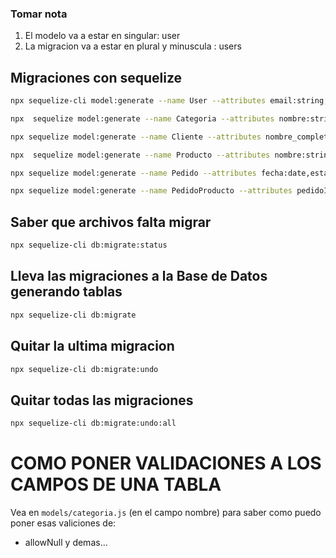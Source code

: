 ### Tomar nota
1. El modelo va a estar en singular: user
2. La migracion va a estar en plural y minuscula : users

## Migraciones con sequelize
```bash
npx sequelize-cli model:generate --name User --attributes email:string,password:string,status:integer
```

```bash
npx  sequelize model:generate --name Categoria --attributes nombre:string,detalle:text
```
```bash
npx sequelize model:generate --name Cliente --attributes nombre_completo:string,nit:string,correo:string,ci_nit:string,telefono:string
```

```bash
npx  sequelize model:generate --name Producto --attributes nombre:string,precio:decimal,stock:integer,imagen:string,descripcion:text,estado:boolean,categoriaId:integer
```


```bash
npx sequelize model:generate --name Pedido --attributes fecha:date,estado:integer,observacion:text,clienteId:integer
```

```bash
npx sequelize model:generate --name PedidoProducto --attributes pedidoId:integer,productoId:integer,cantidad:integer
```

## Saber que archivos falta migrar
```bash
npx sequelize-cli db:migrate:status
```

## Lleva las migraciones a la Base de Datos generando tablas
```bash
npx sequelize-cli db:migrate
```

## Quitar la ultima migracion
```bash
npx sequelize-cli db:migrate:undo
```

## Quitar todas las migraciones
```bash
npx sequelize-cli db:migrate:undo:all
```

# COMO PONER VALIDACIONES A LOS CAMPOS DE UNA TABLA
Vea en `models/categoria.js` (en el campo nombre) para saber como puedo poner esas valiciones de:
* allowNull y demas...